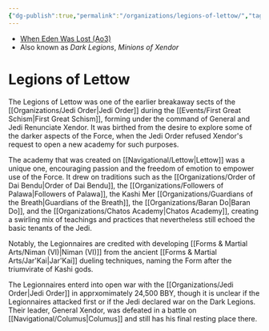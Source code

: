 ```yaml
---
{"dg-publish":true,"permalink":"/organizations/legions-of-lettow/","tags":["faction"]}
---
```


- [When Eden Was Lost (Ao3)](https://archiveofourown.org/works/19334440/chapters/45992584)
- Also known as *Dark Legions*, *Minions of Xendor*
# Legions of Lettow

The Legions of Lettow was one of the earlier breakaway sects of the [[Organizations/Jedi Order\|Jedi Order]] during the [[Events/First Great Schism\|First Great Schism]], forming under the command of General and Jedi Renunciate Xendor. It was birthed from the desire to explore some of the darker aspects of the Force, when the Jedi Order refused Xendor's request to open a new academy for such purposes. 

The academy that was created on [[Navigational/Lettow\|Lettow]] was a unique one, encouraging passion and the freedom of emotion to empower use of the Force. It drew on traditions such as the [[Organizations/Order of Dai Bendu\|Order of Dai Bendu]], the [[Organizations/Followers of Palawa\|Followers of Palawa]], the Kashi Mer [[Organizations/Guardians of the Breath\|Guardians of the Breath]], the [[Organizations/Baran Do\|Baran Do]], and the [[Organizations/Chatos Academy\|Chatos Academy]], creating a swirling mix of teachings and practices that nevertheless still echoed the basic tenants of the Jedi. 

Notably, the Legionnaires are credited with developing [[Forms & Martial Arts/Niman (VI)\|Niman (VI)]] from the ancient [[Forms & Martial Arts/Jar'Kai\|Jar'Kai]] dueling techniques, naming the Form after the triumvirate of Kashi gods. 

The Legionnaires enterd into open war with the [[Organizations/Jedi Order\|Jedi Order]] in apprxomimately 24,500 BBY, though it is unclear if the Legionnaires attacked first or if the Jedi declared war on the Dark Legions. Their leader, General Xendor, was defeated in a battle on [[Navigational/Columus\|Columus]] and still has his final resting place there. 

